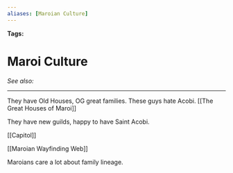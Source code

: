 ```yaml
---
aliases: [Maroian Culture]
---
```


**Tags:** 
# Maroi Culture
*See also:* 
___
They have Old Houses, OG great families. These guys hate Acobi. [[The Great Houses of Maroi]]

They have new guilds, happy to have Saint Acobi.

[[Capitol]]

[[Maroian Wayfinding Web]]

Maroians care a lot about family lineage.
